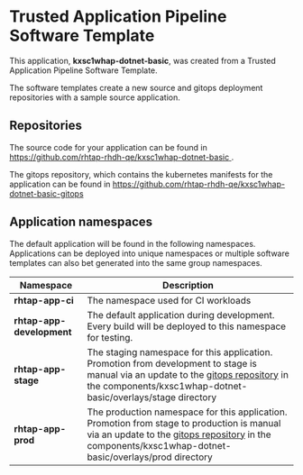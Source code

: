 # Trusted Application Pipeline Software Template

This application, **kxsc1whap-dotnet-basic**, was created from a Trusted Application Pipeline Software Template.

The software templates create a new source and gitops deployment repositories with a sample source application. 

## Repositories

The source code for your application can be found in [https://github.com/rhtap-rhdh-qe/kxsc1whap-dotnet-basic ](https://github.com/rhtap-rhdh-qe/kxsc1whap-dotnet-basic ).
 
The gitops repository, which contains the kubernetes manifests for the application can be found in 
[https://github.com/rhtap-rhdh-qe/kxsc1whap-dotnet-basic-gitops ](https://github.com/rhtap-rhdh-qe/kxsc1whap-dotnet-basic-gitops ) 

## Application namespaces 

The default application will be found in the following namespaces. Applications can be deployed into unique namespaces or multiple software templates can also bet generated into the same group namespaces.  

|  Namespace   |  Description   |  
| -------- | -------- |
| **rhtap-app-ci** | The namespace used for CI workloads |
| **rhtap-app-development** | The default application during development. Every build will be deployed to this namespace for testing. |
| **rhtap-app-stage** | The staging namespace for this application. Promotion from development to stage is manual via an update to the [gitops repository](https://github.com/rhtap-rhdh-qe/kxsc1whap-dotnet-basic-gitops ) in the components/kxsc1whap-dotnet-basic/overlays/stage directory |
| **rhtap-app-prod** | The production namespace for this application. Promotion from stage to production is manual via an update to the [gitops repository](https://github.com/rhtap-rhdh-qe/kxsc1whap-dotnet-basic-gitops ) in the components/kxsc1whap-dotnet-basic/overlays/prod directory |